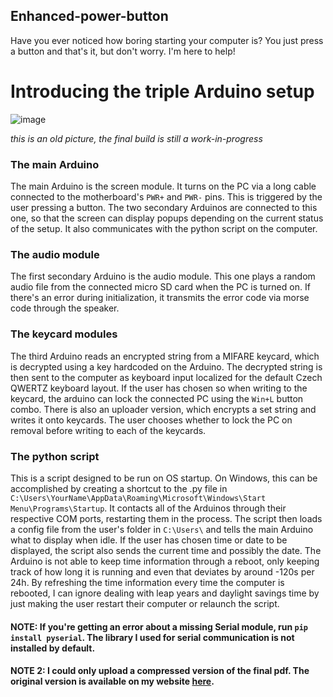 ## Enhanced-power-button

Have you ever noticed how boring starting your computer is? You just press a button and that's it, but don't worry. I'm here to help!

# Introducing the triple Arduino setup

![image](https://user-images.githubusercontent.com/62833819/200816144-c55af122-c362-48e6-8ba1-a79fa11617ea.png)

*this is an old picture, the final build is still a work-in-progress*

### The main Arduino

The main Arduino is the screen module. It turns on the PC via a long cable connected to the motherboard's `PWR+` and `PWR-` pins. This is triggered by the user pressing a button. The two secondary Arduinos are connected to this one, so that the screen can display popups depending on the current status of the setup. It also communicates with the python script on the computer.

### The audio module

The first secondary Arduino is the audio module. This one plays a random audio file from the connected micro SD card when the PC is turned on. If there's an error during initialization, it transmits the error code via morse code through the speaker. 

### The keycard modules

The third Arduino reads an encrypted string from a MIFARE keycard, which is decrypted using a key hardcoded on the Arduino. The decrypted string is then sent to the computer as keyboard input localized for the default Czech QWERTZ keyboard layout. If the user has chosen so when writing to the keycard, the arduino can lock the connected PC using the `Win+L` button combo. 
There is also an uploader version, which encrypts a set string and writes it onto keycards. The user chooses whether to lock the PC on removal before writing to each of the keycards.

### The python script

This is a script designed to be run on OS startup. On Windows, this can be accomplished by creating a shortcut to the .py file in `C:\Users\YourName\AppData\Roaming\Microsoft\Windows\Start Menu\Programs\Startup`. It contacts all of the Arduinos through their respective COM ports, restarting them in the process. The script then loads a config file from the user's folder in `C:\Users\` and tells the main Arduino what to display when idle. If the user has chosen time or date to be displayed, the script also sends the current time and possibly the date. The Arduino is not able to keep time information through a reboot, only keeping track of how long it is running and even that deviates by around -120s per 24h. By refreshing the time information every time the computer is rebooted, I can ignore dealing with leap years and daylight savings time by just making the user restart their computer or relaunch the script.

#### NOTE: If you're getting an error about a missing Serial module, run `pip install pyserial`. The library I used for serial communication is not installed by default.

#### NOTE 2: I could only upload a compressed version of the final pdf. The original version is available on my website [here](https://chesters.cz/files/Maturitni-prace.pdf).
